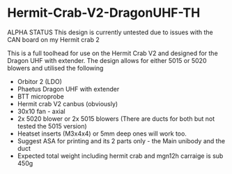# Hermit-Crab-V2-DragonUHF-TH
ALPHA STATUS
This design is currently untested due to issues with the CAN board on my Hermit crab 2

This is a full toolhead for use on the Hermit Crab V2 and designed for the Dragon UHF with extender. The design allows for either 5015 or 5020 blowers and utilised the following
- Orbitor 2 (LDO)
- Phaetus Dragon UHF with extender
- BTT microprobe
- Hermit crab V2 canbus (obviously)
- 30x10 fan - axial
- 2x 5020 blower or 2x 5015 blowers (There are ducts for both but not tested the 5015 version)
- Heatset inserts (M3x4x4) or 5mm deep ones will work too.
- Suggest ASA for printing and its 2 parts only - the Main unibody and the duct 
- Expected total weight including hermit crab and mgn12h carraige is sub 450g

